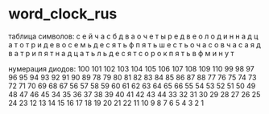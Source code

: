 # word_clock_rus
таблица символов:
с	е	й	ч	а	с	б	д	в	а	о
ч	е	т	ы	р	е	д	в	е	о	л
о	д	и	н	н	а	д	ц	а	т	о
т	р	и	д	е	в	о	с	е	м	ь
д	е	с	я	т	ь	ф	п	я	т	ь
ш	е	с	т	ь	о	ч	а	с	о	в
ч	а	с	а	я	д	в	а	т	р	и
п	я	т	н	а	д	ц	а	т	ь	л
ь	д	е	с	я	т	с	о	р	о	к
п	я	т	ь	в	ф	м	и	н	у	т

нумерация диодов:
100	101	102	103	104	105	106	107	108	109	110
99	98	97	96	95	94	93	92	91	90	89
78	79	80	81	82	83	84	85	86	87	88
77	76	75	74	73	72	71	70	69	68	67
56	57	58	59	60	61	62	63	64	65	66
55	54	53	52	51	50	49	48	47	46	45
34	35	36	37	38	39	40	41	42	43	44
33	32	31	30	29	28	27	26	25	24	23
12	13	14	15	16	17	18	19	20	21	22
11	10	9	  8	  7	  6	  5	  4	  3	  2	  1









